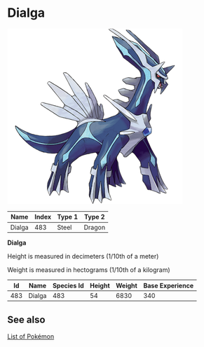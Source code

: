 # Dialga


![Dialga](images/483.png)

| **Name** | **Index** | **Type 1** | **Type 2** |
|----|----|----|----|
| Dialga | 483 | Steel | Dragon  |

**Dialga** 


Height is measured in decimeters (1/10th of a meter)

Weight is measured in hectograms (1/10th of a kilogram)

| **Id** | **Name** | **Species Id** | **Height** | **Weight** | **Base Experience** |
|--------|----------|----------------|------------|------------|---------------------|
| 483 | Dialga | 483 | 54 | 6830 | 340 |


## See also

[List of Pokémon](../pokemon.md)
